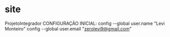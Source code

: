 # site
ProjetoIntegrador
CONFIGURAÇÃO INICIAL:
config --global user.name "Levi Monteiro"
config --global user.email "zerolevi9@gmail.com"


